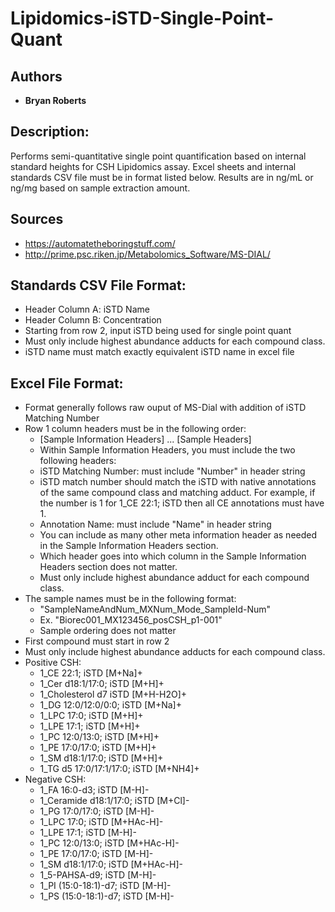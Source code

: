 # Lipidomics-iSTD-Single-Point-Quant

## Authors

* **Bryan Roberts**

## Description: 

Performs semi-quantitative single point quantification based on internal 
standard heights for CSH Lipidomics assay.  Excel sheets and internal standards 
CSV file must be in format listed below.  Results are in ng/mL or ng/mg based on sample extraction amount.

## Sources

* https://automatetheboringstuff.com/
* http://prime.psc.riken.jp/Metabolomics_Software/MS-DIAL/

## Standards CSV File Format:

* Header Column A: iSTD Name
* Header Column B: Concentration
* Starting from row 2, input iSTD being used for single point quant
* Must only include highest abundance adducts for each compound class.
* iSTD name must match exactly equivalent iSTD name in excel file

## Excel File Format:

* Format generally follows raw ouput of MS-Dial with addition of iSTD Matching Number
* Row 1 column headers must be in the following order:
   * [Sample Information Headers] ... [Sample Headers]
   * Within Sample Information Headers, you must include the two following headers:
   * iSTD Matching Number: must include "Number" in header string                
   * iSTD match number should match the iSTD with native annotations of the same compound class and matching adduct.  For example, if the number is 1 for 1_CE 22:1; iSTD  then all CE annotations must have 1.
   * Annotation Name: must include "Name" in header string
   * You can include as many other meta information header as needed in the Sample Information Headers section.
   * Which header goes into which column in the Sample Information Headers section does not matter.
   * Must only include highest abundance adduct for each compound class. 
* The sample names must be in the following format:
   * "SampleNameAndNum_MXNum_Mode_SampleId-Num"
   * Ex. "Biorec001_MX123456_posCSH_p1-001"
   * Sample ordering does not matter
* First compound must start in row 2
* Must only include highest abundance adducts for each compound class.
* Positive CSH: 
    * 1_CE 22:1; iSTD [M+Na]+    
    * 1_Cer d18:1/17:0; iSTD [M+H]+   
    * 1_Cholesterol d7 iSTD [M+H-H2O]+   
    * 1_DG 12:0/12:0/0:0; iSTD [M+Na]+   
    * 1_LPC 17:0; iSTD [M+H]+   
    * 1_LPE 17:1; iSTD [M+H]+   
    * 1_PC 12:0/13:0; iSTD [M+H]+   
    * 1_PE 17:0/17:0; iSTD [M+H]+   
    * 1_SM d18:1/17:0; iSTD [M+H]+   
    * 1_TG d5 17:0/17:1/17:0; iSTD [M+NH4]+
* Negative CSH:   
    * 1_FA 16:0-d3; iSTD [M-H]-   
    * 1_Ceramide d18:1/17:0; iSTD [M+Cl]-   
    * 1_PG 17:0/17:0; iSTD [M-H]-   
    * 1_LPC 17:0; iSTD [M+HAc-H]-   
    * 1_LPE 17:1; iSTD [M-H]-   
    * 1_PC 12:0/13:0; iSTD [M+HAc-H]-   
    * 1_PE 17:0/17:0; iSTD [M-H]-    
    * 1_SM d18:1/17:0; iSTD [M+HAc-H]-  
    * 1_5-PAHSA-d9; iSTD [M-H]-  
    * 1_PI (15:0-18:1)-d7; iSTD [M-H]-   
    * 1_PS (15:0-18:1)-d7; iSTD [M-H]-
